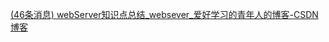 [(46条消息) webServer知识点总结_websever_爱好学习的青年人的博客-CSDN博客](https://blog.csdn.net/qq_53111905/article/details/120660999)